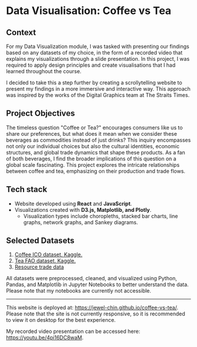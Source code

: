 # Data Visualisation: Coffee vs Tea

## Context

For my Data Visualization module, I was tasked with presenting our findings based on any datasets of my choice, in the form of a recorded video that explains my visualizations through a slide presentation. In this project, I was required to apply design principles and create visualisations that I had learned throughout the course.

I decided to take this a step further by creating a scrollytelling website to present my findings in a more immersive and interactive way. This approach was inspired by the works of the Digital Graphics team at The Straits Times.

## Project Objectives

The timeless question "Coffee or Tea?" encourages consumers like us to share our preferences, but what does it mean when we consider these beverages as commodities instead of just drinks? This inquiry encompasses not only our individual choices but also the cultural identities, economic structures, and global trade dynamics that shape these products. As a fan of both beverages, I find the broader implications of this question on a global scale fascinating. This project explores the intricate relationships between coffee and tea, emphasizing on their production and trade flows.

## Tech stack

- Website developed using **React** and **JavaScript**.
- Visualizations created with **D3.js, Matplotlib, and Plotly**.
  - Visualization types include choropleths, stacked bar charts, line graphs, network graphs, and Sankey diagrams.

## Selected Datasets
1. [Coffee ICO dataset. Kaggle.](https://www.kaggle.com/datasets/michals22/coffee-dataset)
2. [Tea FAO dataset. Kaggle.](https://www.kaggle.com/datasets/michals22/tea-fao-dataset)
3. [Resource trade data](https://resourcetrade.earth/)

All datasets were preprocessed, cleaned, and visualized using Python, Pandas, and Matplotlib in Jupyter Notebooks to better understand the data. Please note that my notebooks are currently not accessible.

---

This website is deployed at: https://jewel-chin.github.io/coffee-vs-tea/. Please note that the site is not currently responsive, so it is recommended to view it on desktop for the best experience.

My recorded video presentation can be accessed here: https://youtu.be/4pi16DC8waM.
